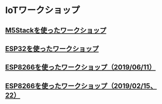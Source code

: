# IoTワークショップ

## [M5Stackを使ったワークショップ](./M5Stack)

## [ESP32を使ったワークショップ](./ESP32)

## [ESP8266を使ったワークショップ（2019/06/11）](./ESP8266ss)

## [ESP8266を使ったワークショップ（2019/02/15、22）](./ESP8266aki)
